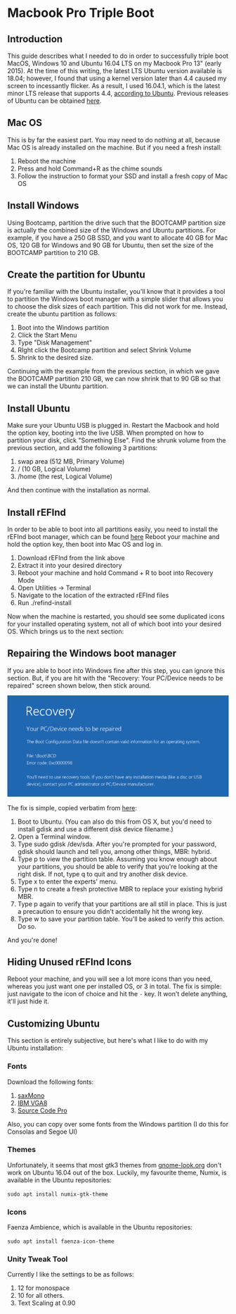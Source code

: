 # Macbook Pro Triple Boot

## Introduction

This guide describes what I needed to do in order to successfully triple boot MacOS, Windows 10 and Ubuntu 16.04 LTS on my Macbook Pro 13" (early 2015). At the time of this writing, the latest LTS Ubuntu version available is 18.04; however, I found that using a kernel version later than 4.4 caused my screen to incessantly flicker. As a result, I used 16.04.1, which is the latest minor LTS release that supports 4.4, [according to Ubuntu](https://wiki.ubuntu.com/Kernel/Support). Previous releases of Ubuntu can be obtained [here](http://old-releases.ubuntu.com/releases/).


## Mac OS

This is by far the easiest part. You may need to do nothing at all, because Mac OS is already installed on the machine. But if you need a fresh install:

1. Reboot the machine
2. Press and hold Command+R as the chime sounds
3. Follow the instruction to format your SSD and install a fresh copy of Mac OS

## Install Windows

Using Bootcamp, partition the drive such that the BOOTCAMP partition size is actually the combined size of the Windows and Ubuntu partitions. For example, if you have a 250 GB SSD, and you want to allocate 40 GB for Mac OS, 120 GB for Windows and 90 GB for Ubuntu, then set the size of the BOOTCAMP partition to 210 GB.

## Create the partition for Ubuntu

If you're familiar with the Ubuntu installer, you'll know that it provides a tool to partition the Windows boot manager with a simple slider that allows you to choose the disk sizes of each partition. This did not work for me. Instead, create the ubuntu partition as follows:

1. Boot into the Windows partition
2. Click the Start Menu
3. Type "Disk Management"
4. RIght click the Bootcamp partition and select Shrink Volume
5. Shrink to the desired size. 

Continuing with the example from the previous section, in which we gave the BOOTCAMP partition 210 GB, we can now shrink that to 90 GB so that we can install the Ubuntu partition.

## Install Ubuntu

Make sure your Ubuntu USB is plugged in. Restart the Macbook and hold the option key, booting into the live USB. When prompted on how to partition your disk, click "Something Else". Find the shrunk volume from the previous section, and add the following 3 partitions:

1. swap area (512 MB, Primary Volume)
2. / (10 GB, Logical Volume)
3. /home (the rest, Logical Volume)

And then continue with the installation as normal.

## Install rEFInd

In order to be able to boot into all partitions easily, you need to install the rEFInd boot manager, which can be found [here](www.rodsbooks.com/refind) Reboot your machine and hold the option key, then boot into Mac OS and log in. 

1. Download rEFInd from the link above
2. Extract it into your desired directory
3. Reboot your machine and hold Command + R to boot into Recovery Mode
4. Open Utilities -> Terminal
5. Navigate to the location of the extracted rEFInd files
6. Run ./refind-install

Now when the machine is restarted, you should see some duplicated icons for your installed operating system, not all of which boot into your desired OS. Which brings us to the next section: 

## Repairing the Windows boot manager

If you are able to boot into Windows fine after this step, you can ignore this section. But, if you are hit with the "Recovery: Your PC/Device needs to be repaired" screen shown below, then stick around.

![Windows Boot Error](images/windows-boot-error.png)

The fix is simple, copied verbatim from [here](https://askubuntu.com/questions/650194/repair-windows-boot-loader-after-installing-ubuntu-on-macbook-pro):

1. Boot to Ubuntu. (You can also do this from OS X, but you'd need to install gdisk and use a different disk device filename.)
2. Open a Terminal window.
3. Type sudo gdisk /dev/sda. After you're prompted for your password, gdisk should launch and tell you, among other things, MBR: hybrid.
4. Type p to view the partition table. Assuming you know enough about your partitions, you should be able to verify that you're looking at the right disk. If not, type q to quit and try another disk device.
5. Type x to enter the experts' menu.
6. Type n to create a fresh protective MBR to replace your existing hybrid MBR.
7. Type p again to verify that your partitions are all still in place. This is just a precaution to ensure you didn't accidentally hit the wrong key.
8. Type w to save your partition table. You'll be asked to verify this action. Do so.

And you're done!

## Hiding Unused rEFInd Icons

Reboot your machine, and you will see a lot more icons than you need, whereas you just want one per installed OS, or 3 in total. The fix is simple: just navigate to the icon of choice and hit the `-` key. It won't delete anything, it'll just hide it.

## Customizing Ubuntu

This section is entirely subjective, but here's what I like to do with my Ubuntu installation:

### Fonts

Download the following fonts:

1. [saxMono](https://www.fontsquirrel.com/fonts/saxmono)
2. [IBM VGA8](https://int10h.org/oldschool-pc-fonts/fontlist/)
3. [Source Code Pro](https://www.fontsquirrel.com/fonts/source-code-pro)

Also, you can copy over some fonts from the Windows partition (I do this for Consolas and Segoe UI)

### Themes

Unfortunately, it seems that most gtk3 themes from [gnome-look.org](https://www.gnome-look.org) don't work on Ubuntu 16.04 out of the box. Luckily, my favourite theme, Numix, is available in the Ubuntu repositories:

```sudo apt install numix-gtk-theme```

### Icons

Faenza Ambience, which is available in the Ubuntu repositories:

```sudo apt install faenza-icon-theme```

### Unity Tweak Tool

Currently I like the settings to be as follows:

1. 12 for monospace
2. 10 for all others. 
3. Text Scaling at 0.90
